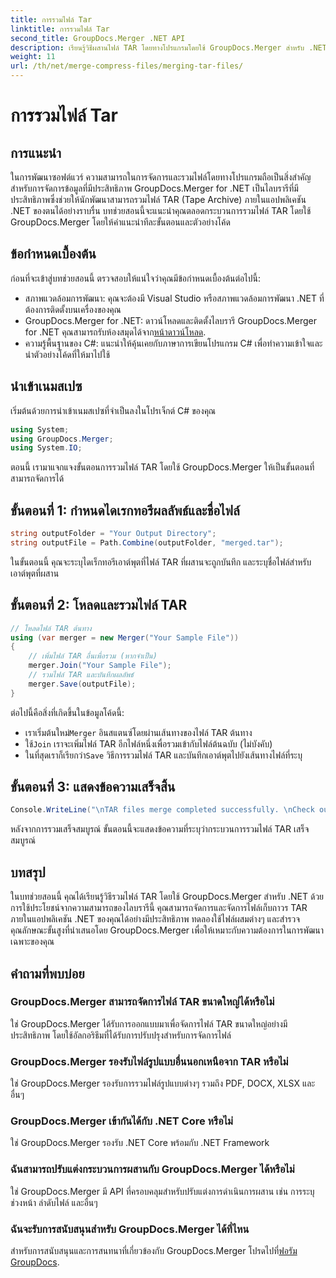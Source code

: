 ```yaml
---
title: การรวมไฟล์ Tar
linktitle: การรวมไฟล์ Tar
second_title: GroupDocs.Merger .NET API
description: เรียนรู้วิธีผสานไฟล์ TAR โดยทางโปรแกรมโดยใช้ GroupDocs.Merger สำหรับ .NET ปฏิบัติตามคำแนะนำทีละขั้นตอนของเราเพื่อจัดการไฟล์เก็บถาวร TAR อย่างมีประสิทธิภาพ
weight: 11
url: /th/net/merge-compress-files/merging-tar-files/
---
```


# การรวมไฟล์ Tar

## การแนะนำ
ในการพัฒนาซอฟต์แวร์ ความสามารถในการจัดการและรวมไฟล์โดยทางโปรแกรมถือเป็นสิ่งสำคัญสำหรับการจัดการข้อมูลที่มีประสิทธิภาพ GroupDocs.Merger for .NET เป็นไลบรารีที่มีประสิทธิภาพซึ่งช่วยให้นักพัฒนาสามารถรวมไฟล์ TAR (Tape Archive) ภายในแอปพลิเคชัน .NET ของตนได้อย่างราบรื่น บทช่วยสอนนี้จะแนะนำคุณตลอดกระบวนการรวมไฟล์ TAR โดยใช้ GroupDocs.Merger โดยให้คำแนะนำทีละขั้นตอนและตัวอย่างโค้ด
## ข้อกำหนดเบื้องต้น
ก่อนที่จะเข้าสู่บทช่วยสอนนี้ ตรวจสอบให้แน่ใจว่าคุณมีข้อกำหนดเบื้องต้นต่อไปนี้:
- สภาพแวดล้อมการพัฒนา: คุณจะต้องมี Visual Studio หรือสภาพแวดล้อมการพัฒนา .NET ที่ต้องการติดตั้งบนเครื่องของคุณ
-  GroupDocs.Merger for .NET: ดาวน์โหลดและติดตั้งไลบรารี GroupDocs.Merger for .NET คุณสามารถรับห้องสมุดได้จาก[หน้าดาวน์โหลด](https://releases.groupdocs.com/merger/net/).
- ความรู้พื้นฐานของ C#: แนะนำให้คุ้นเคยกับภาษาการเขียนโปรแกรม C# เพื่อทำความเข้าใจและนำตัวอย่างโค้ดที่ให้มาไปใช้

## นำเข้าเนมสเปซ
เริ่มต้นด้วยการนำเข้าเนมสเปซที่จำเป็นลงในโปรเจ็กต์ C# ของคุณ

```csharp
using System; 
using GroupDocs.Merger;
using System.IO;
```

ตอนนี้ เรามาแจกแจงขั้นตอนการรวมไฟล์ TAR โดยใช้ GroupDocs.Merger ให้เป็นขั้นตอนที่สามารถจัดการได้
## ขั้นตอนที่ 1: กำหนดไดเรกทอรีผลลัพธ์และชื่อไฟล์
```csharp
string outputFolder = "Your Output Directory";
string outputFile = Path.Combine(outputFolder, "merged.tar");
```
ในขั้นตอนนี้ คุณจะระบุไดเร็กทอรีเอาต์พุตที่ไฟล์ TAR ที่ผสานจะถูกบันทึก และระบุชื่อไฟล์สำหรับเอาต์พุตที่ผสาน
## ขั้นตอนที่ 2: โหลดและรวมไฟล์ TAR
```csharp
// โหลดไฟล์ TAR ต้นทาง
using (var merger = new Merger("Your Sample File"))
{
    // เพิ่มไฟล์ TAR อื่นเพื่อรวม (หากจำเป็น)
    merger.Join("Your Sample File");
    // รวมไฟล์ TAR และบันทึกผลลัพธ์
    merger.Save(outputFile);
}
```
ต่อไปนี้คือสิ่งที่เกิดขึ้นในข้อมูลโค้ดนี้:
-  เราเริ่มต้นใหม่`Merger` อินสแตนซ์โดยผ่านเส้นทางของไฟล์ TAR ต้นทาง
-  ใช้`Join` เราจะเพิ่มไฟล์ TAR อีกไฟล์หนึ่งเพื่อรวมเข้ากับไฟล์ต้นฉบับ (ไม่บังคับ)
-  ในที่สุดเราก็เรียกว่า`Save` วิธีการรวมไฟล์ TAR และบันทึกเอาต์พุตไปยังเส้นทางไฟล์ที่ระบุ
## ขั้นตอนที่ 3: แสดงข้อความเสร็จสิ้น
```csharp
Console.WriteLine("\nTAR files merge completed successfully. \nCheck output in {0}", outputFolder);
```
หลังจากการรวมเสร็จสมบูรณ์ ขั้นตอนนี้จะแสดงข้อความที่ระบุว่ากระบวนการรวมไฟล์ TAR เสร็จสมบูรณ์

## บทสรุป
ในบทช่วยสอนนี้ คุณได้เรียนรู้วิธีรวมไฟล์ TAR โดยใช้ GroupDocs.Merger สำหรับ .NET ด้วยการใช้ประโยชน์จากความสามารถของไลบรารีนี้ คุณสามารถจัดการและจัดการไฟล์เก็บถาวร TAR ภายในแอปพลิเคชัน .NET ของคุณได้อย่างมีประสิทธิภาพ ทดลองใช้ไฟล์ผสมต่างๆ และสำรวจคุณลักษณะขั้นสูงที่นำเสนอโดย GroupDocs.Merger เพื่อให้เหมาะกับความต้องการในการพัฒนาเฉพาะของคุณ

## คำถามที่พบบ่อย
### GroupDocs.Merger สามารถจัดการไฟล์ TAR ขนาดใหญ่ได้หรือไม่
ใช่ GroupDocs.Merger ได้รับการออกแบบมาเพื่อจัดการไฟล์ TAR ขนาดใหญ่อย่างมีประสิทธิภาพ โดยใช้อัลกอริธึมที่ได้รับการปรับปรุงสำหรับการจัดการไฟล์
### GroupDocs.Merger รองรับไฟล์รูปแบบอื่นนอกเหนือจาก TAR หรือไม่
ใช่ GroupDocs.Merger รองรับการรวมไฟล์รูปแบบต่างๆ รวมถึง PDF, DOCX, XLSX และอื่นๆ
### GroupDocs.Merger เข้ากันได้กับ .NET Core หรือไม่
ใช่ GroupDocs.Merger รองรับ .NET Core พร้อมกับ .NET Framework
### ฉันสามารถปรับแต่งกระบวนการผสานกับ GroupDocs.Merger ได้หรือไม่
ใช่ GroupDocs.Merger มี API ที่ครอบคลุมสำหรับปรับแต่งการดำเนินการผสาน เช่น การระบุช่วงหน้า ลำดับไฟล์ และอื่นๆ
### ฉันจะรับการสนับสนุนสำหรับ GroupDocs.Merger ได้ที่ไหน
 สำหรับการสนับสนุนและการสนทนาที่เกี่ยวข้องกับ GroupDocs.Merger โปรดไปที่[ฟอรัม GroupDocs](https://forum.groupdocs.com/c/merger/32).